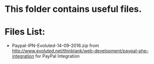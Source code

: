 # This folder contains useful files.

# Files List:
- Paypal-IPN-Evoluted-14-09-2016.zip from http://www.evoluted.net/thinktank/web-development/paypal-php-integration for PayPal Integration
